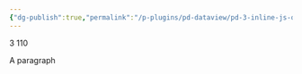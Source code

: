 ```yaml
---
{"dg-publish":true,"permalink":"/p-plugins/pd-dataview/pd-3-inline-js-queries/"}
---
```



3
110
<p><span>A paragraph</span></p>
